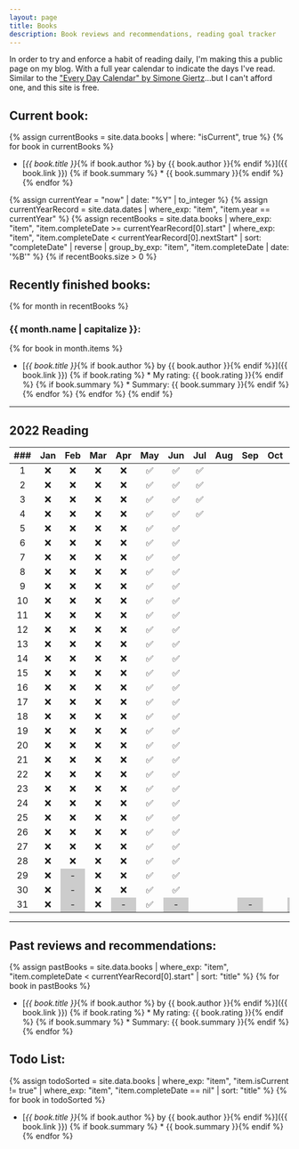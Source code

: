 ```yaml
---
layout: page
title: Books
description: Book reviews and recommendations, reading goal tracker
---
```


<style>
    li {
        margin-bottom: 5px;
    }

    /* non-existent days - MonthNum+1 */
    /* feb */
    table tbody tr:nth-child(29) td:nth-child(3), /* jekyll code to make conditional if leap year? lol */
    table tbody tr:nth-child(30) td:nth-child(3),
    table tbody tr:nth-child(31) td:nth-child(3),
    /* apr */
    table tbody tr:nth-child(31) td:nth-child(5),
    /* jun */
    table tbody tr:nth-child(31) td:nth-child(7),
    /* aug */
    table tbody tr:nth-child(31) td:nth-child(10),
    /* nov */
    table tbody tr:nth-child(31) td:nth-child(12) {
        background-color: #cccccc;
    }
</style>

In order to try and enforce a habit of reading daily, I'm making this a public page on my blog. With a full year calendar to indicate the days I've read. Similar to the ["Every Day Calendar" by Simone Giertz](https://www.simonegiertz.com/every-day-calendar)...but I can't afford one, and this site is free.

## Current book:
{% assign currentBooks = site.data.books | where: "isCurrent", true %}
{% for book in currentBooks %}
* [*{{ book.title }}*{% if book.author %} by {{ book.author }}{% endif %}]({{ book.link }})
{% if book.summary %}  * {{ book.summary }}{% endif %}
{% endfor %}

<!--
    What a mess...Jekyll does not handle dates very well. So I had to come up with this hack.
    I created a .yml file with just start and "nextStart" dates. For some reason, Jekyll does
    not have a way to convert a string to a date type, only the other way around. So I got around
    that using the .yml data file.

    Then I look up the date record corresponding to the current year and use those for filtering.
-->
{% assign currentYear = "now" | date: "%Y" | to_integer %}
{% assign currentYearRecord = site.data.dates | where_exp: "item", "item.year == currentYear" %}
{% assign recentBooks = site.data.books
        | where_exp: "item", "item.completeDate >= currentYearRecord[0].start"
        | where_exp: "item", "item.completeDate < currentYearRecord[0].nextStart"
        | sort: "completeDate" | reverse
        | group_by_exp: "item", "item.completeDate | date: '%B'"
%}
{% if recentBooks.size > 0 %}
## Recently finished books:

{% for month in recentBooks %}
### {{ month.name | capitalize }}:
{% for book in month.items %}
* [*{{ book.title }}*{% if book.author %} by {{ book.author }}{% endif %}]({{ book.link }})
{% if book.rating %}  * My rating: {{ book.rating }}{% endif %}
{% if book.summary %}  * Summary: {{ book.summary }}{% endif %}
{% endfor %}
{% endfor %}
{% endif %}

----

## 2022 Reading

| ###  | Jan  | Feb  | Mar  | Apr  | May  | Jun  | Jul  | Aug  | Sep  | Oct  | Nov  | Dec  |
| :--: | :--: | :--: | :--: | :--: | :--: | :--: | :--: | :--: | :--: | :--: | :--: | :--: |
|  1   |  ❌  |  ❌  |  ❌  |  ❌  |  ✅  |  ✅  |  ✅  |      |      |      |      |      |
|  2   |  ❌  |  ❌  |  ❌  |  ❌  |  ✅  |  ✅  |  ✅  |      |      |      |      |      |
|  3   |  ❌  |  ❌  |  ❌  |  ❌  |  ✅  |  ✅  |  ✅  |      |      |      |      |      |
|  4   |  ❌  |  ❌  |  ❌  |  ❌  |  ✅  |  ✅  |  ✅  |      |      |      |      |      |
|  5   |  ❌  |  ❌  |  ❌  |  ❌  |  ✅  |  ✅  |      |      |      |      |      |      |
|  6   |  ❌  |  ❌  |  ❌  |  ❌  |  ✅  |  ✅  |      |      |      |      |      |      |
|  7   |  ❌  |  ❌  |  ❌  |  ❌  |  ✅  |  ✅  |      |      |      |      |      |      |
|  8   |  ❌  |  ❌  |  ❌  |  ❌  |  ✅  |  ✅  |      |      |      |      |      |      |
|  9   |  ❌  |  ❌  |  ❌  |  ❌  |  ✅  |  ✅  |      |      |      |      |      |      |
|  10  |  ❌  |  ❌  |  ❌  |  ❌  |  ✅  |  ✅  |      |      |      |      |      |      |
|  11  |  ❌  |  ❌  |  ❌  |  ❌  |  ✅  |  ✅  |      |      |      |      |      |      |
|  12  |  ❌  |  ❌  |  ❌  |  ❌  |  ✅  |  ✅  |      |      |      |      |      |      |
|  13  |  ❌  |  ❌  |  ❌  |  ❌  |  ✅  |  ✅  |      |      |      |      |      |      |
|  14  |  ❌  |  ❌  |  ❌  |  ❌  |  ✅  |  ✅  |      |      |      |      |      |      |
|  15  |  ❌  |  ❌  |  ❌  |  ❌  |  ✅  |  ✅  |      |      |      |      |      |      |
|  16  |  ❌  |  ❌  |  ❌  |  ❌  |  ✅  |  ✅  |      |      |      |      |      |      |
|  17  |  ❌  |  ❌  |  ❌  |  ❌  |  ✅  |  ✅  |      |      |      |      |      |      |
|  18  |  ❌  |  ❌  |  ❌  |  ❌  |  ✅  |  ✅  |      |      |      |      |      |      |
|  19  |  ❌  |  ❌  |  ❌  |  ❌  |  ✅  |  ✅  |      |      |      |      |      |      |
|  20  |  ❌  |  ❌  |  ❌  |  ❌  |  ✅  |  ✅  |      |      |      |      |      |      |
|  21  |  ❌  |  ❌  |  ❌  |  ❌  |  ✅  |  ✅  |      |      |      |      |      |      |
|  22  |  ❌  |  ❌  |  ❌  |  ❌  |  ✅  |  ✅  |      |      |      |      |      |      |
|  23  |  ❌  |  ❌  |  ❌  |  ❌  |  ✅  |  ✅  |      |      |      |      |      |      |
|  24  |  ❌  |  ❌  |  ❌  |  ❌  |  ✅  |  ✅  |      |      |      |      |      |      |
|  25  |  ❌  |  ❌  |  ❌  |  ❌  |  ✅  |  ✅  |      |      |      |      |      |      |
|  26  |  ❌  |  ❌  |  ❌  |  ❌  |  ✅  |  ✅  |      |      |      |      |      |      |
|  27  |  ❌  |  ❌  |  ❌  |  ❌  |  ✅  |  ✅  |      |      |      |      |      |      |
|  28  |  ❌  |  ❌  |  ❌  |  ❌  |  ✅  |  ✅  |      |      |      |      |      |      |
|  29  |  ❌  |  -   |  ❌  |  ❌  |  ✅  |  ✅  |      |      |      |      |      |      |
|  30  |  ❌  |  -   |  ❌  |  ❌  |  ✅  |  ✅  |      |      |      |      |      |      |
|  31  |  ❌  |  -   |  ❌  |  -   |  ✅  |  -   |      |      |  -   |      |  -   |      |

----

## Past reviews and recommendations:

{% assign pastBooks = site.data.books
        | where_exp: "item", "item.completeDate < currentYearRecord[0].start"
        | sort: "title"
%}
{% for book in pastBooks %}
* [*{{ book.title }}*{% if book.author %} by {{ book.author }}{% endif %}]({{ book.link }})
{% if book.rating %}  * My rating: {{ book.rating }}{% endif %}
{% if book.summary %}  * Summary: {{ book.summary }}{% endif %}
{% endfor %}

## Todo List:

{% assign todoSorted = site.data.books
        | where_exp: "item", "item.isCurrent != true"
        | where_exp: "item", "item.completeDate == nil"
        | sort: "title"
%}
{% for book in todoSorted %}
* [*{{ book.title }}*{% if book.author %} by {{ book.author }}{% endif %}]({{ book.link }})
{% if book.summary %}  * {{ book.summary }}{% endif %}
{% endfor %}
